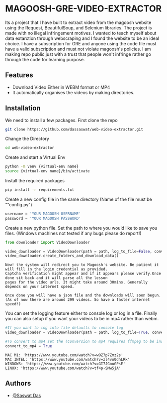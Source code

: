 
# MAGOOSH-GRE-VIDEO-EXTRACTOR

Its a project that I have built to extract video from the magoosh website using the Request, BeautifulSoup, and Selenium libraries. The project is made with no illegal infringement motives. I wanted to teach myself about data extarction through webscraping and I found the website to be an ideal choice. I have a subscription for GRE and anyone using the code file must have a valid subscription and must not violate magoosh's policies. I am making repo public just with a trust that people won't infringe rather go through the code for learning purpose.


## Features

- Download Video Either in WEBM format or MP4
- It automatically organises the videos by making directories.



  
## Installation

We need to install a few packages. First clone the repo

```bash
git clone https://github.com/dassaswat/web-video-extractor.git
```

Change the Directory

```bash
cd web-video-extractor
```

Create and start a Virtual Env

```bash
python -m venv {virtual-env name}
source {virtual-env name}/bin/activate
```

Install the required packages

```bash
pip install -r requirements.txt
```

Create a new config file in the same directory (Name of the file must be ""config.py")

```python
username = 'YOUR MAGOOSH USERNAME'
password = 'YOUR MAGOOSH PASSWORD'
```

Create a new python file. Set the path to where you would like to save you files. (Windows machines not tested if any bugs please do report!)
```python
from downloader import VideoDownloader

video_downloader = VideoDownloader(path = path, log_to_file=False, convert_to_mp4= False)
video_downloader.create_folders_and_download_data()
```

```
Now! the system will redirect you to Magoosh's website. Be patient it will fill in the login credential as provided.
Captcha verification might appear and if it appears please verify.Once done sit back and it will parse all the lesson
pages for the video urls. It might take around 30mins. Generally depends on your internet speed.

Once done you will have a json file and the downloads will soon begun. (As of now there are around 299 videos. So have a faster internet speed!)
```

You can set the logging feature either to console log or log in a file. Finally you can also setup if you want your videos to be in mp4 rather than webm.

```python
#If you want to log into file defaults to console log
video_downloader = VideoDownloader(path = path, log_to_file=True, convert_to_mp4= False) 

#To convert to mp4 set the (Conversion to mp4 requires ffmpeg to be installed on your local machine! Links for the installation tutorials are below!) 
convert_to_mp4 = True
```

```
MAC M1: 'https://www.youtube.com/watch?v=wOZ7p7Zmz2s'
MAC INTEL: 'https://www.youtube.com/watch?v=zl4vo0dhLRk'
WINDOWS: 'https://www.youtube.com/watch?v=GI7JGouGPsE'
LINUX: 'https://www.youtube.com/watch?v=tf4p-SMw5jA'
```
## Authors

- [@Saswat Das](https://github.com/dassaswat)

  
